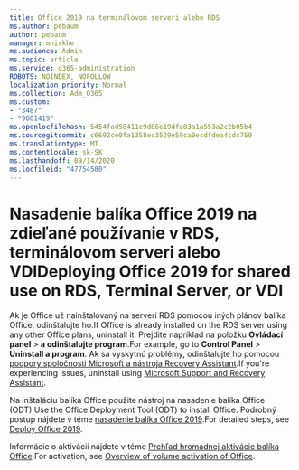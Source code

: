 ```yaml
---
title: Office 2019 na terminálovom serveri alebo RDS
ms.author: pebaum
author: pebaum
manager: mnirkhe
ms.audience: Admin
ms.topic: article
ms.service: o365-administration
ROBOTS: NOINDEX, NOFOLLOW
localization_priority: Normal
ms.collection: Adm_O365
ms.custom:
- "3487"
- "9001419"
ms.openlocfilehash: 5454fad58411e9d86e19dfa83a1a553a2c2b05b4
ms.sourcegitcommit: c6692ce0fa1358ec3529e59ca0ecdfdea4cdc759
ms.translationtype: MT
ms.contentlocale: sk-SK
ms.lasthandoff: 09/14/2020
ms.locfileid: "47754580"
---
```

# <a name="deploying-office-2019-for-shared-use-on-rds-terminal-server-or-vdi"></a><span data-ttu-id="5b042-102">Nasadenie balíka Office 2019 na zdieľané používanie v RDS, terminálovom serveri alebo VDI</span><span class="sxs-lookup"><span data-stu-id="5b042-102">Deploying Office 2019 for shared use on RDS, Terminal Server, or VDI</span></span>

<span data-ttu-id="5b042-103">Ak je Office už nainštalovaný na serveri RDS pomocou iných plánov balíka Office, odinštalujte ho.</span><span class="sxs-lookup"><span data-stu-id="5b042-103">If Office is already installed on the RDS server using any other Office plans, uninstall it.</span></span> <span data-ttu-id="5b042-104">Prejdite napríklad na položku **Ovládací panel**  >  **a odinštalujte program**.</span><span class="sxs-lookup"><span data-stu-id="5b042-104">For example, go to **Control Panel** > **Uninstall a program**.</span></span> <span data-ttu-id="5b042-105">Ak sa vyskytnú problémy, odinštalujte ho pomocou [podpory spoločnosti Microsoft a nástroja Recovery Assistant](https://aka.ms/SARA-OfficeUninstall-Alchemy).</span><span class="sxs-lookup"><span data-stu-id="5b042-105">If you're experiencing issues, uninstall using [Microsoft Support and Recovery Assistant](https://aka.ms/SARA-OfficeUninstall-Alchemy).</span></span> 

<span data-ttu-id="5b042-106">Na inštaláciu balíka Office použite nástroj na nasadenie balíka Office (ODT).</span><span class="sxs-lookup"><span data-stu-id="5b042-106">Use the Office Deployment Tool (ODT) to install Office.</span></span> <span data-ttu-id="5b042-107">Podrobný postup nájdete v téme [nasadenie balíka Office 2019](https://docs.microsoft.com/deployoffice/office2019/deploy).</span><span class="sxs-lookup"><span data-stu-id="5b042-107">For detailed steps, see [Deploy Office 2019](https://docs.microsoft.com/deployoffice/office2019/deploy).</span></span>

<span data-ttu-id="5b042-108">Informácie o aktivácii nájdete v téme [Prehľad hromadnej aktivácie balíka Office](https://docs.microsoft.com/deployoffice/vlactivation/plan-volume-activation-of-office).</span><span class="sxs-lookup"><span data-stu-id="5b042-108">For activation, see [Overview of volume activation of Office](https://docs.microsoft.com/deployoffice/vlactivation/plan-volume-activation-of-office).</span></span>
